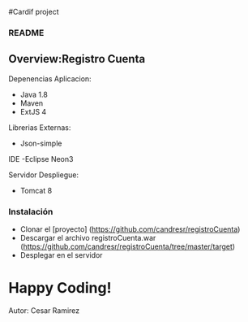 #Cardif project
### README
## Overview:Registro Cuenta 
Depenencias Aplicacion:
- Java 1.8
- Maven
- ExtJS 4

Librerias Externas:
- Json-simple

IDE
-Eclipse Neon3


Servidor Despliegue:
- Tomcat 8

### Instalación
- Clonar el [proyecto] (https://github.com/candresr/registroCuenta)
- Descargar el archivo registroCuenta.war (https://github.com/candresr/registroCuenta/tree/master/target)
- Desplegar en el servidor 

# Happy Coding! 
Autor:
Cesar Ramirez